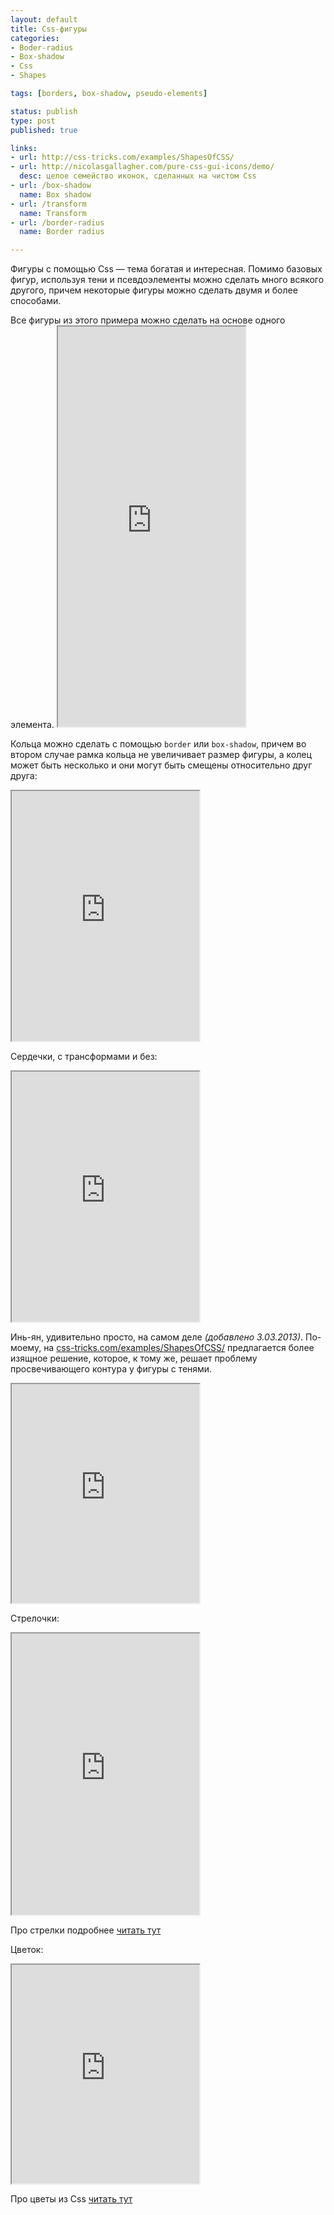 ```yaml
---
layout: default
title: Css-фигуры
categories:
- Boder-radius
- Box-shadow
- Css
- Shapes

tags: [borders, box-shadow, pseudo-elements]

status: publish
type: post
published: true

links:
- url: http://css-tricks.com/examples/ShapesOfCSS/
- url: http://nicolasgallagher.com/pure-css-gui-icons/demo/
  desc: целое семейство иконок, сделанных на чистом Css
- url: /box-shadow
  name: Box shadow
- url: /transform
  name: Transform
- url: /border-radius
  name: Border radius

---
```

Фигуры с помощью Css — тема богатая и интересная. Помимо базовых фигур, используя тени и псевдоэлементы можно сделать много всякого другого, причем некоторые фигуры можно сделать двумя и более способами.

<!--more-->Все фигуры из этого примера можно сделать на основе одного элемента.

<iframe class="jsbin" style="height: 640px" src="http://jsbin.com/AZuFAkO/5/embed?output"></iframe>

Кольца можно сделать с помощью <code>border</code> или <code>box-shadow</code>, причем во втором случае рамка кольца не увеличивает размер фигуры, а колец может быть несколько и они могут быть смещены относительно друг друга:

<iframe class="jsbin" style="height: 400px" src="http://jsbin.com/uSiWahO/2/embed?output,css"></iframe>

Сердечки, с трансформами и без:

<iframe class="jsbin" style="height: 400px" src="http://jsbin.com/AZuFAkO/1/embed?output,css"></iframe>

Инь-ян, удивительно просто, на самом деле <em>(добавлено 3.03.2013)</em>.
По-моему, на <a href="http://css-tricks.com/examples/ShapesOfCSS/">css-tricks.com/examples/ShapesOfCSS/</a> предлагается более изящное решение, которое, к тому же, решает проблему просвечивающего контура у фигуры с тенями.

<iframe class="jsbin" style="height: 350px" src="http://jsbin.com/oLeqAhI/1/embed?output,css"></iframe>

Стрелочки:

<iframe class="jsbin" style="height: 450px" src="http://jsbin.com/aKUZaB/5/embed?css,output"></iframe>

Про стрелки подробнее <a href="/strelki-s-pomoshh-yu-svojstva-border/">читать тут</a>

Цветок:

<iframe class="jsbin" style="height: 350px" src="http://jsbin.com/fiwidas/2/embed?output,css"></iframe>

Про цветы из Css <a href="/css-figury-lepestok/">читать тут</a>
